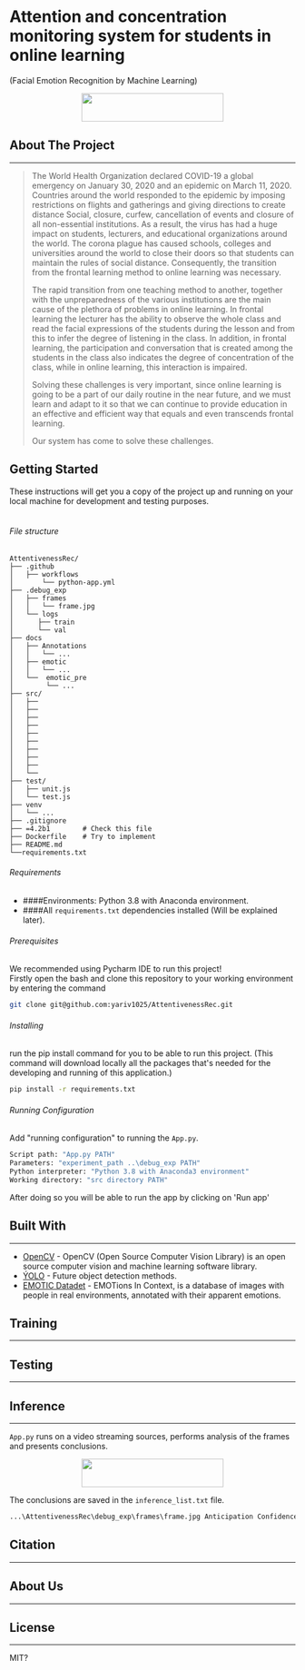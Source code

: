 # Attention and concentration monitoring system for students in online learning
(Facial Emotion Recognition by Machine Learning)

<p align="center">
  <img width="250" height="50" src="https://imagehost.imageupload.net/2020/04/27/injection.jpg">
</p>


## About The Project
___

> The World Health Organization declared COVID-19 a global emergency on January 30, 2020 and an epidemic on March 11, 2020.
> Countries around the world responded to the epidemic by imposing restrictions on flights and gatherings and giving directions to
> create distance Social, closure, curfew, cancellation of events and closure of all non-essential institutions. As a result, the virus
> has had a huge impact on students, lecturers, and educational organizations around the world. The corona plague has caused
> schools, colleges and universities around the world to close their doors so that students can maintain the rules of social distance.
> Consequently, the transition from the frontal learning method to online learning was necessary.
>
> The rapid transition from one teaching method to another, together with the unpreparedness of the various institutions are the main cause
> of the plethora of problems in online learning. In frontal learning the lecturer has the ability to observe the whole class and read the facial
> expressions of the students during the lesson and from this to infer the degree of listening in the class. In addition, in frontal learning, the
> participation and conversation that is created among the students in the class also indicates the degree of concentration of the class, while
> in online learning, this interaction is impaired.
>
> Solving these challenges is very important, since online learning is going to be a part of our daily routine in the near future, and we must
> learn and adapt to it so that we can continue to provide education in an effective and efficient way that equals and even transcends frontal learning.
>
>Our system has come to solve these challenges.

## Getting Started

These instructions will get you a copy of the project up and running on your local machine for development and testing purposes.
<br><br>
 
###### File structure
```
AttentivenessRec/
├── .github
│   ├── workflows
│       └── python-app.yml
├── .debug_exp
│   ├── frames
│   │   └── frame.jpg
│   └── logs
│      ├── train
│      └── val
├── docs
│   ├── Annotations
│   │   └── ...
│   ├── emotic
│   │   └── ...
│   └──  emotic_pre
│        └── ...
├── src/
│   ├── 
│   ├── 
│   ├── 
│   ├── 
│   ├── 
│   ├── 
│   ├── 
│   ├── 
│   ├── 
│   └──  
├── test/
│   ├── unit.js 
│   └── test.js
├── venv
│   └── ...
├── .gitignore
├── =4.2b1        # Check this file
├── Dockerfile    # Try to implement
├── README.md
└──requirements.txt

```
###### Requirements
* ####Environments: Python 3.8 with Anaconda environment.
* ####All `requirements.txt` dependencies installed (Will be explained later).

###### Prerequisites
We recommended using Pycharm IDE to run this project!
<br>
Firstly open the bash and clone this repository to your working environment by entering the command

```sh
git clone git@github.com:yariv1025/AttentivenessRec.git
```

###### Installing
run the pip install command for you to be able to run this project.
(This command will download locally all the packages that's needed for the developing and running of this application.)

```sh
pip install -r requirements.txt
```

###### Running Configuration
Add "running configuration" to running the `App.py`.

```sh
Script path: "App.py PATH"
Parameters: "experiment_path ..\debug_exp PATH"
Python interpreter: "Python 3.8 with Anaconda3 environment"
Working directory: "src directory PATH"
```
 
After doing so you will be able to run the app by clicking on 'Run app'

## Built With
___
* [OpenCV](https://opencv.org/) - OpenCV (Open Source Computer Vision Library) is an open source computer vision and machine learning software library.
* [ÝOLO](https://github.com/ultralytics/yolov3) -  Future object detection methods.
* [EMOTIC Datadet](http://sunai.uoc.edu/emotic/) -  EMOTions In Context, is a database of images with people in real environments, annotated with their apparent emotions.

## Training
___


## Testing
___


## Inference
___
`App.py` runs on a video streaming sources, performs analysis of the frames and presents conclusions.
<p align="center">
  <img width="250" height="50" src="https://imagehost.imageupload.net/2020/04/27/injection.jpg">
</p>

The conclusions are saved in the `inference_list.txt` file.
```sh
...\AttentivenessRec\debug_exp\frames\frame.jpg Anticipation Confidence Disconnection Engagement Excitement Happiness 5.9682 5.2205 6.6595
```

## Citation
___

## About Us
___

## License
---
MIT?





